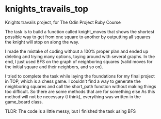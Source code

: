 # knights_travails_top
Knights travails project, for The Odin Project Ruby Course

The task is to build a function called knight_moves that shows the shortest possible way to get from one square to another by outputting all squares the knight will stop on along the way. 

I made the mistake of coding without a 100% proper plan and ended up deleting and trying many options, toying around with several graphs. 
In the end, I just used BFS on the graph of neighboring squares (valid moves for the initial square and their neighbors, and so on).

I tried to complete the task while laying the foundations for my final project in TOP, which is a chess game. 
I couldn't find a way to generate the neighboring squares and call the short_path function without making things too difficult. So there are some methods that are for something else 
As this method will not be necessary (I think), everything was written in the game_board class.

TLDR: The code is a little messy, but I finished the task using BFS
